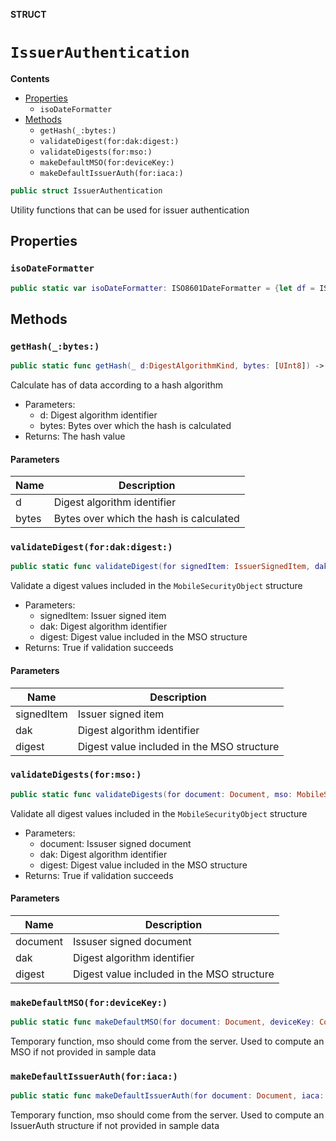 **STRUCT**

# `IssuerAuthentication`

**Contents**

- [Properties](#properties)
  - `isoDateFormatter`
- [Methods](#methods)
  - `getHash(_:bytes:)`
  - `validateDigest(for:dak:digest:)`
  - `validateDigests(for:mso:)`
  - `makeDefaultMSO(for:deviceKey:)`
  - `makeDefaultIssuerAuth(for:iaca:)`

```swift
public struct IssuerAuthentication
```

Utility functions that can be used for issuer authentication

## Properties
### `isoDateFormatter`

```swift
public static var isoDateFormatter: ISO8601DateFormatter = {let df = ISO8601DateFormatter(); df.formatOptions = [.withFullDate, .withTime, .withTimeZone, .withColonSeparatorInTime, .withDashSeparatorInDate]; return df}()
```

## Methods
### `getHash(_:bytes:)`

```swift
public static func getHash(_ d:DigestAlgorithmKind, bytes: [UInt8]) -> Data
```

Calculate has of data according to a hash algorithm
- Parameters:
  - d: Digest algorithm identifier
  - bytes: Bytes over which the hash is calculated
- Returns: The hash value

#### Parameters

| Name | Description |
| ---- | ----------- |
| d | Digest algorithm identifier |
| bytes | Bytes over which the hash is calculated |

### `validateDigest(for:dak:digest:)`

```swift
public static func validateDigest(for signedItem: IssuerSignedItem, dak: DigestAlgorithmKind, digest: [UInt8]?) -> Bool
```

Validate a digest values included in the ``MobileSecurityObject`` structure
- Parameters:
  - signedItem: Issuer signed item
  - dak: Digest algorithm identifier
  - digest: Digest value included in the MSO structure
- Returns: True if validation succeeds

#### Parameters

| Name | Description |
| ---- | ----------- |
| signedItem | Issuer signed item |
| dak | Digest algorithm identifier |
| digest | Digest value included in the MSO structure |

### `validateDigests(for:mso:)`

```swift
public static func validateDigests(for document: Document, mso: MobileSecurityObject) -> (Bool, [String: Bool])
```

Validate all digest values included in the ``MobileSecurityObject`` structure
- Parameters:
  - document: Issuser signed document
  - dak: Digest algorithm identifier
  - digest: Digest value included in the MSO structure
- Returns: True if validation succeeds

#### Parameters

| Name | Description |
| ---- | ----------- |
| document | Issuser signed document |
| dak | Digest algorithm identifier |
| digest | Digest value included in the MSO structure |

### `makeDefaultMSO(for:deviceKey:)`

```swift
public static func makeDefaultMSO(for document: Document, deviceKey: CoseKey) -> MobileSecurityObject?
```

Temporary function, mso should come from the server. Used to compute an MSO if not provided in sample data

### `makeDefaultIssuerAuth(for:iaca:)`

```swift
public static func makeDefaultIssuerAuth(for document: Document, iaca: Data) throws -> (IssuerAuth, CoseKeyPrivate)?
```

Temporary function, mso should come from the server. Used to compute an IssuerAuth structure if not provided in sample data
